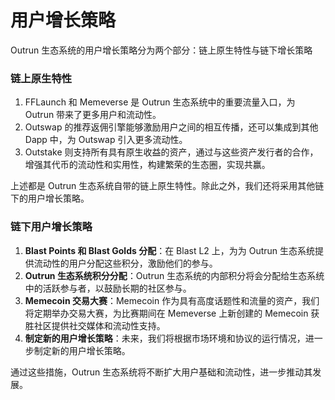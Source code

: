 # 用户增长策略

Outrun 生态系统的用户增长策略分为两个部分：链上原生特性与链下增长策略

### **链上原生特性**

1. FFLaunch 和 Memeverse 是 Outrun 生态系统中的重要流量入口，为 Outrun 带来了更多用户和流动性。
2. Outswap 的推荐返佣引擎能够激励用户之间的相互传播，还可以集成到其他 Dapp 中，为 Outswap 引入更多流动性。
3. Outstake 则支持所有具有原生收益的资产，通过与这些资产发行者的合作，增强其代币的流动性和实用性，构建繁荣的生态圈，实现共赢。

上述都是 Outrun 生态系统自带的链上原生特性。除此之外，我们还将采用其他链下的用户增长策略。

### **链下用户增长策略**

1. **Blast Points 和 Blast Golds 分配**：在 Blast L2 上，为为 Outrun 生态系统提供流动性的用户分配这些积分，激励他们的参与。
2. **Outrun 生态系统积分分配**：Outrun 生态系统的内部积分将会分配给生态系统中的活跃参与者，以鼓励长期的社区参与。
3. **Memecoin 交易大赛**：Memecoin 作为具有高度话题性和流量的资产，我们将定期举办交易大赛，为比赛期间在 Memeverse 上新创建的 Memecoin 获胜社区提供社交媒体和流动性支持。
4. **制定新的用户增长策略**：未来，我们将根据市场环境和协议的运行情况，进一步制定新的用户增长策略。

通过这些措施，Outrun 生态系统将不断扩大用户基础和流动性，进一步推动其发展。
